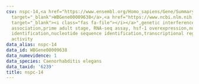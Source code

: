 ```yaml
---
csv: nspc-14,<a href="https://www.ensembl.org/Homo_sapiens/Gene/Summary?db=core;g=WBGene00009638"
  target="_blank">WBGene00009638</a>,<a href="https://www.ncbi.nlm.nih.gov/pubmed/30894454"
  target="_blank"><i class="fas fa-file"></i></a>",genetic interference,functional
  association,prime adult stage, RNA-seq assay, hsf-1 overexpression,nucleotide sequence
  identification,nucleotide sequence identification,transcriptional regulation,up-regulates
  activity
data_alias: nspc-14
data_id: WBGene00009638
data_numevidence: 1
data_species: Caenorhabditis elegans
data_taxid: '6239'
title: nspc-14
---
```

